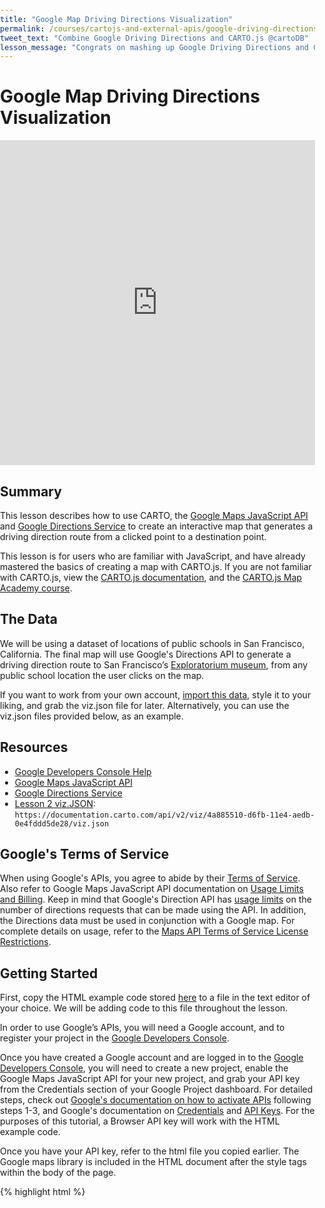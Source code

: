 ```yaml
---
title: "Google Map Driving Directions Visualization"
permalink: /courses/cartojs-and-external-apis/google-driving-directions/
tweet_text: "Combine Google Driving Directions and CARTO.js @cartoDB"
lesson_message: "Congrats on mashing up Google Driving Directions and CARTO!"
---
```


# Google Map Driving Directions Visualization

<iframe width="100%" height="520" frameborder="0" src="https://carto.com/academy/t/07-cartojs-and-external-apis/lesson-2/index.html" allowfullscreen webkitallowfullscreen mozallowfullscreen oallowfullscreen msallowfullscreen></iframe>

## Summary
This lesson describes how to use CARTO, the [Google Maps JavaScript API](https://developers.google.com/maps/documentation/javascript/tutorial) and [Google Directions Service](https://developers.google.com/maps/documentation/javascript/directions) to create an interactive map that generates a driving direction route from a clicked point to a destination point.

This lesson is for users who are familiar with JavaScript, and have already mastered the basics of creating a map with CARTO.js. If you are not familiar with CARTO.js, view the [CARTO.js documentation](https://carto.com/docs/carto-engine/carto-js/), and the [CARTO.js Map Academy course](https://carto.com/academy/courses/cartojs-ground-up/).

## The Data

We will be using a dataset of locations of public schools in San Francisco, California. The final map will use Google's Directions API to generate a driving direction route to San Francisco’s [Exploratorium museum](http://www.exploratorium.edu/), from any public school location the user clicks on the map.

If you want to work from your own account, [import this data](https://documentation.carto.com/tables/schools_public_pt/public), style it to your liking, and grab the viz.json file for later. Alternatively, you can use the viz.json files provided below, as an example.

## Resources

* [Google Developers Console Help](https://developers.google.com/console/help/new)
* [Google Maps JavaScript API](https://developers.google.com/maps/documentation/javascript/tutorial)
* [Google Directions Service](https://developers.google.com/maps/documentation/javascript/directions)
* [Lesson 2 viz.JSON](https://documentation.carto.com/api/v2/viz/4a885510-d6fb-11e4-aedb-0e4fddd5de28/viz.json): `https://documentation.carto.com/api/v2/viz/4a885510-d6fb-11e4-aedb-0e4fddd5de28/viz.json`

## Google's Terms of Service

When using Google's APIs, you agree to abide by their [Terms of Service](https://developers.google.com/maps/terms). Also refer to Google Maps JavaScript API documentation on [Usage Limits and Billing](https://developers.google.com/maps/documentation/javascript/usage). Keep in mind that Google's Direction API has [usage limits](https://developers.google.com/maps/documentation/directions/#Limits) on the number of directions requests that can be made using the API. In addition, the Directions data must be used in conjunction with a Google map. For complete details on usage, refer to the [Maps API Terms of Service License Restrictions](https://developers.google.com/maps/terms#10-license-restrictions).


## Getting Started

First, copy the HTML example code stored [here](https://github.com/CartoDB/academy/blob/master/_app/t/07-cartojs-and-external-apis/lesson-2/template.html) to a file in the text editor of your choice.  We will be adding code to this file throughout the lesson.

In order to use Google’s APIs, you will need a Google account, and to register your project in the [Google Developers Console](https://console.developers.google.com/).

Once you have created a Google account and are logged in to the [Google Developers Console](https://console.developers.google.com/), you will need to create a new project, enable the Google Maps JavaScript API for your new project, and grab your API key from the Credentials section of your Google Project dashboard. For detailed steps, check out [Google's documentation on how to activate APIs](https://developers.google.com/console/help/new/#activatingapis) following steps 1-3, and Google's documentation on [Credentials](https://developers.google.com/console/help/new/#credentials-access-security-and-identity) and [API Keys](https://developers.google.com/console/help/new/#api-keys). For the purposes of this tutorial, a Browser API key will work with the HTML example code.

Once you have your API key, refer to the html file you copied earlier. The Google maps library is included in the HTML document after the style tags within the body of the page.

{% highlight html %}
<body>
<div id="map"></div>

<!-- include google maps library -->
<script type="text/javascript" src="https://maps.googleapis.com/maps/api/js?key=APIKEY"></script>

<!-- include cartodb.js library -->
<script src="https://cartodb-libs.global.ssl.fastly.net/cartodb.js/v3/3.15/cartodb.js"></script>
{% endhighlight %}

Within the script tag for the google maps library, replace “APIKEY” with your API key.

## Creating the Map

Let’s walk through our starter code HTML file.

Within the head tag of the body, we have included a link to the CARTO CSS stylesheet and some basic CSS styles for our map to render it as full screen.

{% highlight html %}
<link rel="stylesheet" href="https://cartodb-libs.global.ssl.fastly.net/cartodb.js/v3/3.15/themes/css/cartodb.css" />
<style>
  html, body, #map {
    height: 100%;
    padding: 0;
    margin: 0;
  }
</style>
{% endhighlight %}

Within the body of the page, we have an empty div element with an id of “map,” which we will use to append our map to the DOM. We also include a link to CARTO.js and the Google Maps library. We will be writing the code for our map within a function called main().

{% highlight javascript %}
    <div id="map"></div>

    <script type="text/javascript" src="https://maps.googleapis.com/maps/api/js?key=APIKEY"></script>

    <!-- include cartodb.js library -->
   <script src="https://cartodb-libs.global.ssl.fastly.net/cartodb.js/v3/3.15/cartodb.js"></script>

    <script>

    function main() {

    }

    window.onload = main;

    </script>
{% endhighlight %}

Now that we are familiar with our starter file, let's start adding code to create our map! Within the script tags in the body of the file, we need to add code to setup a Google road basemap that we will center over San Francisco at a zoom level of 13 in the function main(). Here's the full code:

{% highlight javascript %}
<script>
function main() {

     // Map center
     var myLatlng = new google.maps.LatLng(37.753, -122.433);

     // Map options
     var myOptions = {
          zoom: 13,
          center: myLatlng,
          disableDefaultUI: true,
          mapTypeId: google.maps.MapTypeId.ROADMAP
    }
    // Render basemap
    map = new google.maps.Map(document.getElementById("map"), myOptions);

window.onload = main;
</script>
{% endhighlight %}

Next, we will setup the Google Directions service in order to later render directions using Google's Directions API. We create a Google DirectionsService object which will receive our directions request and return directions. Additionally, we use a Google DirectionsRenderer object to render the results. We also add the coordinates of the Exploratorium location as a Google Lat/Lng Object Literal, we will use the location of the Exploratorium as our destination when calculating directions. Add this code beneath the Google basemap code:

{% highlight javascript %}
<script>
function main() {

      // Create services for later rendering of directions
      var directionsService = new google.maps.DirectionsService();
      var directionsDisplay = new google.maps.DirectionsRenderer();
          directionsDisplay.setMap(map);

      // The location of the Exploratorium
      var exploratorium = new google.maps.LatLng(37.801434, -122.397561);

window.onload = main;
</script>
{% endhighlight %}

Grab your viz.json link, or use [this link](https://documentation.carto.com/api/v2/viz/4a885510-d6fb-11e4-aedb-0e4fddd5de28/viz.json). We will load our viz.json layer using the [CARTO.js method createLayer](https://carto.com/docs/cartodb-platform/cartodb-js/api-methods/#cartodbcreatelayermap-layersource--options--callback). We use the [CARTO.js method getSubLayer()](https://carto.com/docs/cartodb-platform/cartodb-js/api-methods/#sublayersetlayerdefinition), which provides access to the SQL and CSS of our map layer. We then enable interaction for the layer using the [CARTO.js sublayer method setInteraction()](https://carto.com/docs/cartodb-platform/cartodb-js/api-methods/#sublayersetinteractivitycartodbid-name-) which will enable [CARTO.js events](https://carto.com/docs/cartodb-platform/cartodb-js/events/) like [featureClick](https://carto.com/docs/cartodb-platform/cartodb-js/events/#layerfeatureclickevent-latlng-pos-data-layerindex). This will allow us to add mouse events like mouseover or click events.

{% highlight javascript %}
<script>

      // Our CARTO visualization
      var vizjson_url = "https://documentation.carto.com/api/v2/viz/4a885510-d6fb-11e4-aedb-0e4fddd5de28/viz.json";

      cartodb.createLayer(map, vizjson_url)
        .addTo(map)
        .done(function(layers) {

            var subLayer = layers.getSubLayer(0);

            subLayer.setInteraction(true); // Interaction for the layer must be enabled

            // Setup our event when an object is clicked
            layers.on('featureClick', function(e, latlng, pos, data){
              // the location of the clicked school
              var school = new google.maps.LatLng(latlng[0], latlng[1]);

            });
        });
      }
window.onload = main;
</script>
{% endhighlight %}

You can check that you have correctly added your map layer by navigating to a web browser to run your HTML file, or by loading up a [Python SimpeHTTPServer](https://docs.python.org/2/library/simplehttpserver.html).

The [featureClick](https://carto.com/docs/cartodb-platform/cartodb-js/events/#layerfeatureclickevent-latlng-pos-data-layerindex) event allows us to access the latitude and longitude data of our point data. When the user clicks on a point on our map, we grab the latitude and longitude coordinates for that point and store in a variable called "school."

In order to generate driving directions, we must send a request to the Google Directions Service using the `route()` method. Our request includes the origin of our trip, which we will need to set to the clicked school, our destination which we need to set as the Exploratorium coordinates, and our [Travel Mode](https://developers.google.com/maps/documentation/javascript/directions#TravelModes). In this case, we want driving directions although Google provides other travel modes including bicycling and walking. Add a request object to your code:

{% highlight html %}
<script>  
    // our DirectionsRequest
    var request = {
        origin : school,
        destination : exploratorium,
        travelMode : google.maps.TravelMode.DRIVING
    };
</script>
{% endhighlight %}

We pass our request to the Google `DirectionsService` object to generate the directions.

{% highlight html %}
<script>
    // use route method to generate directions
    directionsService.route(request, function(response, status) {
        if (status == google.maps.DirectionsStatus.OK) {
        directionsDisplay.setDirections(response);
        }
    });
</script>
{% endhighlight %}

Earlier in our code, we set directionsDisplay to draw on our map using setMap(), which will draw the route once it is generated by the Google Directions API:

{% highlight javascript %}
<script>
  directionsDisplay.setMap(map);
</script>
{% endhighlight %}

That's it! Here is the complete code for generating driving directions using the Google Maps API and CARTO, make sure to add your Google API key:

{% highlight html %}
<!DOCTYPE html>
<html>
  <head>
    <title>Driving directions to clicked point | CARTO.js</title>
    <meta name="viewport" content="initial-scale=1.0, user-scalable=no" />
    <meta http-equiv="content-type" content="text/html; charset=UTF-8"/>
    <link rel="shortcut icon" href="https://carto.com/favicon.ico" />
    <link rel="stylesheet" href="https://cartodb-libs.global.ssl.fastly.net/cartodb.js/v3/3.15/themes/css/cartodb.css" />

    <style>
      html, body, #map {
        height: 100%;
        padding: 0;
        margin: 0;
      }
    </style>
  </head>
  <body>
    <div id="map"></div>

    <!-- include google maps library -->
    <script type="text/javascript" src="https://maps.googleapis.com/maps/api/js?key=AIzaSyDxv5iwj5VZ4rjHvmhQrSSkMDFj1eBj9Js"></script>

    <!-- include cartodb.js library -->
    <script src="https://cartodb-libs.global.ssl.fastly.net/cartodb.js/v3/3.15/cartodb.js"></script>

    <script>
      var map;
      function main() {

        // Map center
        var myLatlng = new google.maps.LatLng(37.753, -122.433);
        var myOptions = {
          zoom: 13,
          center: myLatlng,
          disableDefaultUI: true,
          mapTypeId: google.maps.MapTypeId.ROADMAP
        }

        // Render basemap
        map = new google.maps.Map(document.getElementById("map"), myOptions);
        // Create services for later rendering of directions
        var directionsService = new google.maps.DirectionsService();
        var directionsDisplay = new google.maps.DirectionsRenderer();
            directionsDisplay.setMap(map);

        // The location of the Exploratorium
        var exploratorium = new google.maps.LatLng(37.801434, -122.397561);

        // Our CARTO visualization
        var vizjson_url = "https://documentation.carto.com/api/v2/viz/4a885510-d6fb-11e4-aedb-0e4fddd5de28/viz.json";

        cartodb.createLayer(map, vizjson_url)
        .addTo(map)
        .done(function(layers) {

            var subLayer = layers.getSubLayer(0);

            subLayer.setInteraction(true); // Interaction for that layer must be enabled

            // Setup our event when an object is clicked
            layers.on('featureClick', function(e, latlng, pos, data){
              // the location of the clicked school
              var school = new google.maps.LatLng(latlng[0], latlng[1]);
              // our DirectionsRequest
              var request = {
                  origin : school,
                  destination : exploratorium,
                  travelMode : google.maps.TravelMode.DRIVING
              };
              // use route method to generate directions
              directionsService.route(request, function(response, status) {
                  if (status == google.maps.DirectionsStatus.OK) {
                      directionsDisplay.setDirections(response);
                  }
              });
            });
        });
      }
      window.onload = main;
    </script>
  </body>
</html>
{% endhighlight %}

## Resources
* [CARTO.js documentation](https://carto.com/docs/cartodb-platform/cartodb-js/)
* [Google Maps JavaScript API](https://developers.google.com/maps/documentation/javascript/tutorial)
* [Google Directions Service](https://developers.google.com/maps/documentation/javascript/directions)
